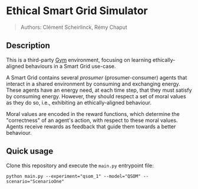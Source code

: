 # Ethical Smart Grid Simulator

> Authors: Clément Scheirlinck, Rémy Chaput

## Description

This is a third-party [Gym] environment, focusing on learning ethically-aligned
behaviours in a Smart Grid use-case.

A Smart Grid contains several *prosumer* (prosumer-consumer) agents that
interact in a shared environment by consuming and exchanging energy.
These agents have an energy need, at each time step, that they must satisfy
by consuming energy. However, they should respect a set of moral values as
they do so, i.e., exhibiting an ethically-aligned behaviour.

Moral values are encoded in the reward functions, which determine the
"correctness" of an agent's action, with respect to these moral values.
Agents receive rewards as feedback that guide them towards a better behaviour.

## Quick usage

Clone this repository and execute the `main.py` entrypoint file:

```shell
python main.py --experiment="qsom_1" --model="QSOM" --scenario="ScenarioOne"
```

[Gym]: https://github.com/openai/gym
